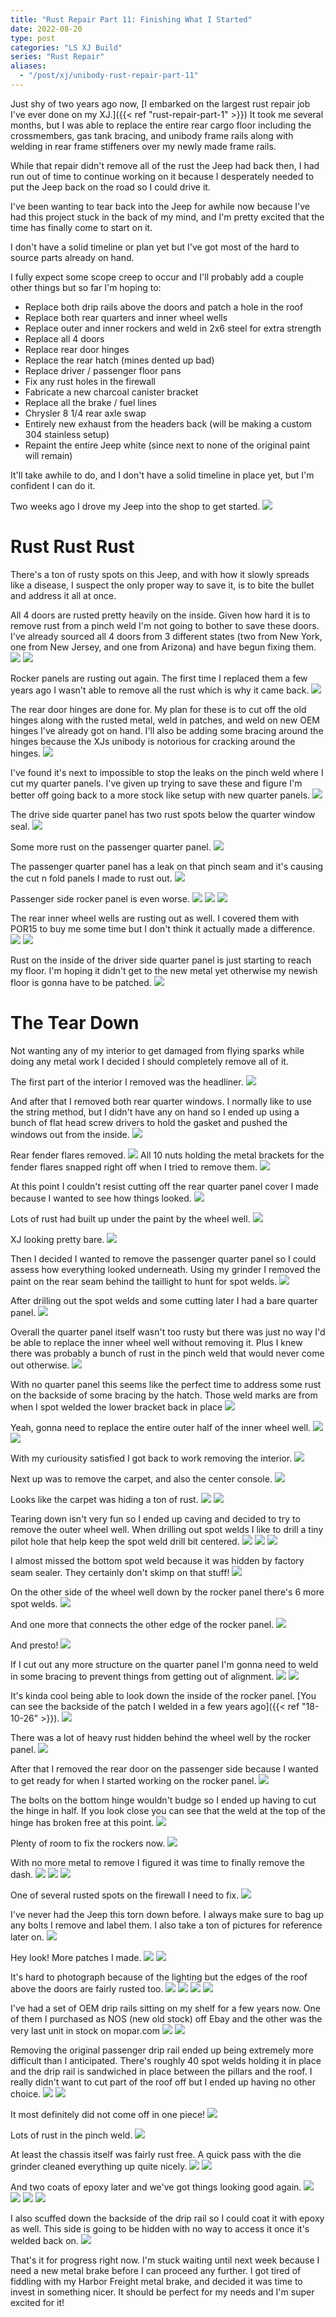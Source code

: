 ```yaml
---
title: "Rust Repair Part 11: Finishing What I Started"
date: 2022-08-20
type: post
categories: "LS XJ Build"
series: "Rust Repair"
aliases:
  - "/post/xj/unibody-rust-repair-part-11"
---
```


Just shy of two years ago now, [I embarked on the largest rust repair job I've ever done on my XJ.]({{< ref "rust-repair-part-1" >}}) It took me several months, but I was able to replace the entire rear cargo floor including the crossmembers, gas tank bracing, and unibody frame rails along with welding in rear frame stiffeners over my newly made frame rails.

While that repair didn't remove all of the rust the Jeep had back then, I had run out of time to continue working on it because I desperately needed to put the Jeep back on the road so I could drive it.

I've been wanting to tear back into the Jeep for awhile now because I've had this project stuck in the back of my mind, and I'm pretty excited that the time has finally come to start on it.

I don't have a solid timeline or plan yet but I've got most of the hard to source parts already on hand.

I fully expect some scope creep to occur and I'll probably add a couple other things but so far I'm hoping to:

- Replace both drip rails above the doors and patch a hole in the roof
- Replace both rear quarters and inner wheel wells
- Replace outer and inner rockers and weld in 2x6 steel for extra strength
- Replace all 4 doors
- Replace rear door hinges
- Replace the rear hatch (mines dented up bad)
- Replace driver / passenger floor pans
- Fix any rust holes in the firewall
- Fabricate a new charcoal canister bracket
- Replace all the brake / fuel lines
- Chrysler 8 1/4 rear axle swap
- Entirely new exhaust from the headers back (will be making a custom 304 stainless setup)
- Repaint the entire Jeep white (since next to none of the original paint will remain)

It'll take awhile to do, and I don't have a solid timeline in place yet, but I'm confident I can do it.

Two weeks ago I drove my Jeep into the shop to get started.
![](images/1.jpg)

# Rust Rust Rust

There's a ton of rusty spots on this Jeep, and with how it slowly spreads like a disease, I suspect the only proper way to save it, is to bite the bullet and address it all at once.

All 4 doors are rusted pretty heavily on the inside. Given how hard it is to remove rust from a pinch weld I'm not going to bother to save these doors. I've already sourced all 4 doors from 3 different states (two from New York, one from New Jersey, and one from Arizona) and have begun fixing them.
![](images/2.jpg)
![](images/5.jpg)

Rocker panels are rusting out again. The first time I replaced them a few years ago I wasn't able to remove all the rust which is why it came back.
![](images/3.jpg)

The rear door hinges are done for. My plan for these is to cut off the old hinges along with the rusted metal, weld in patches, and weld on new OEM hinges I've already got on hand. I'll also be adding some bracing around the hinges because the XJs unibody is notorious for cracking around the hinges.
![](images/4.jpg)

I've found it's next to impossible to stop the leaks on the pinch weld where I cut my quarter panels. I've given up trying to save these and figure I'm better off going back to a more stock like setup with new quarter panels.
![](images/6.jpg)

The drive side quarter panel has two rust spots below the quarter window seal.
![](images/7.jpg)

Some more rust on the passenger quarter panel.
![](images/8.jpg)

The passenger quarter panel has a leak on that pinch seam and it's causing the cut n fold panels I made to rust out.
![](images/9.jpg)

Passenger side rocker panel is even worse.
![](images/10.jpg)
![](images/11.jpg)
![](images/12.jpg)

The rear inner wheel wells are rusting out as well. I covered them with POR15 to buy me some time but I don't think it actually made a difference.
![](images/13.jpg)
![](images/14.jpg)

Rust on the inside of the driver side quarter panel is just starting to reach my floor. I'm hoping it didn't get to the new metal yet otherwise my newish floor is gonna have to be patched.
![](images/15.jpg)

# The Tear Down

Not wanting any of my interior to get damaged from flying sparks while doing any metal work I decided I should completely remove all of it.

The first part of the interior I removed was the headliner.
![](images/16.jpg)

And after that I removed both rear quarter windows. I normally like to use the string method, but I didn't have any on hand so I ended up using a bunch of flat head screw drivers to hold the gasket and pushed the windows out from the inside.
![](images/17.jpg)

Rear fender flares removed.
![](images/18.jpg)
All 10 nuts holding the metal brackets for the fender flares snapped right off when I tried to remove them.
![](images/21.jpg)

At this point I couldn't resist cutting off the rear quarter panel cover I made because I wanted to see how things looked.
![](images/19.jpg)

Lots of rust had built up under the paint by the wheel well.
![](images/20.jpg)

XJ looking pretty bare.
![](images/22.jpg)

Then I decided I wanted to remove the passenger quarter panel so I could assess how everything looked underneath. Using my grinder I removed the paint on the rear seam behind the taillight to hunt for spot welds.
![](images/23.jpg)

After drilling out the spot welds and some cutting later I had a bare quarter panel.
![](images/24.jpg)

Overall the quarter panel itself wasn't too rusty but there was just no way I'd be able to replace the inner wheel well without removing it. Plus I knew there was probably a bunch of rust in the pinch weld that would never come out otherwise.
![](images/24a.jpg)

With no quarter panel this seems like the perfect time to address some rust on the backside of some bracing by the hatch. Those weld marks are from when I spot welded the lower bracket back in place
![](images/25.jpg)

Yeah, gonna need to replace the entire outer half of the inner wheel well.
![](images/26.jpg)
![](images/27.jpg)

With my curiousity satisfied I got back to work removing the interior.
![](images/28.jpg)

Next up was to remove the carpet, and also the center console.
![](images/29.jpg)

Looks like the carpet was hiding a ton of rust.
![](images/30.jpg)
![](images/31.jpg)

Tearing down isn't very fun so I ended up caving and decided to try to remove the outer wheel well. When drilling out spot welds I like to drill a tiny pilot hole that help keep the spot weld drill bit centered.
![](images/32.jpg)
![](images/33.jpg)
![](images/34.jpg)

I almost missed the bottom spot weld because it was hidden by factory seam sealer. They certainly don't skimp on that stuff!
![](images/35.jpg)

On the other side of the wheel well down by the rocker panel there's 6 more spot welds.
![](images/36.jpg)

And one more that connects the other edge of the rocker panel.
![](images/37.jpg)

And presto!
![](images/38.jpg)

If I cut out any more structure on the quarter panel I'm gonna need to weld in some bracing to prevent things from getting out of alignment.
![](images/39.jpg)
![](images/40.jpg)

It's kinda cool being able to look down the inside of the rocker panel. [You can see the backside of the patch I welded in a few years ago]({{< ref "18-10-26" >}}).
![](images/41.jpg)

There was a lot of heavy rust hidden behind the wheel well by the rocker panel.
![](images/42.jpg)

After that I removed the rear door on the passenger side because I wanted to get ready for when I started working on the rocker panel.
![](images/43.jpg)

The bolts on the bottom hinge wouldn't budge so I ended up having to cut the hinge in half. If you look close you can see that the weld at the top of the hinge has broken free at this point.
![](images/44.jpg)

Plenty of room to fix the rockers now.
![](images/45.jpg)

With no more metal to remove I figured it was time to finally remove the dash.
![](images/46.jpg)
![](images/47.jpg)
![](images/48.jpg)

One of several rusted spots on the firewall I need to fix.
![](images/49.jpg)

I've never had the Jeep this torn down before. I always make sure to bag up any bolts I remove and label them. I also take a ton of pictures for reference later on.
![](images/50.jpg)

Hey look! More patches I made.
![](images/51.jpg)
![](images/52.jpg)

It's hard to photograph because of the lighting but the edges of the roof above the doors are fairly rusted too.
![](images/53.jpg)
![](images/54.jpg)
![](images/55.jpg)
![](images/56.jpg)

I've had a set of OEM drip rails sitting on my shelf for a few years now. One of them I purchased as NOS (new old stock) off Ebay and the other was the very last unit in stock on mopar.com
![](images/57.jpg)
![](images/58.jpg)

Removing the original passenger drip rail ended up being extremely more difficult than I anticipated. There's roughly 40 spot welds holding it in place and the drip rail is sandwiched in place between the pillars and the roof. I really didn't want to cut part of the roof off but I ended up having no other choice.
![](images/59.jpg)
![](images/60.jpg)

It most definitely did not come off in one piece!
![](images/62.jpg)

Lots of rust in the pinch weld.
![](images/61.jpg)

At least the chassis itself was fairly rust free. A quick pass with the die grinder cleaned everything up quite nicely.
![](images/63.jpg)
![](images/64.jpg)

And two coats of epoxy later and we've got things looking good again.
![](images/65.jpg)
![](images/66.jpg)
![](images/67.jpg)
![](images/68.jpg)

I also scuffed down the backside of the drip rail so I could coat it with epoxy as well. This side is going to be hidden with no way to access it once it's welded back on.
![](images/69.jpg)

That's it for progress right now. I'm stuck waiting until next week because I need a new metal brake before I can proceed any further. I got tired of fiddling with my Harbor Freight metal brake, and decided it was time to invest in something nicer. It should be perfect for my needs and I'm super excited for it!
